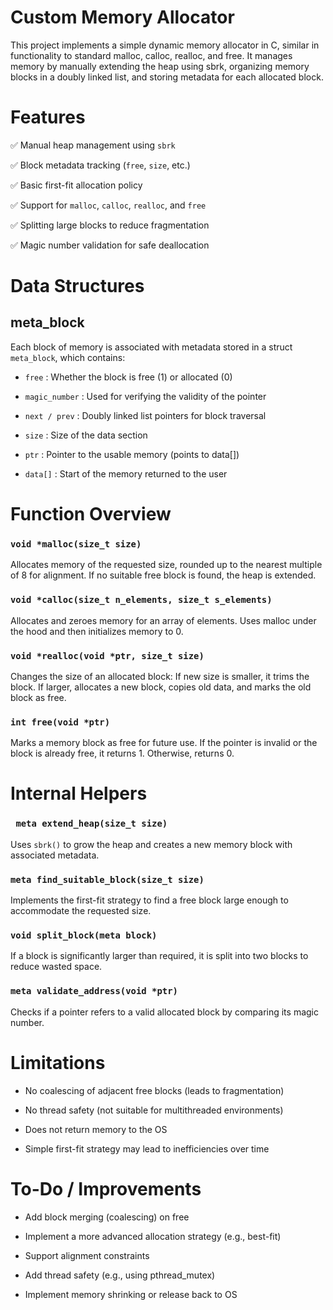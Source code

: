 
# Custom Memory Allocator
This project implements a simple dynamic memory allocator in C, similar in functionality to standard malloc, calloc, realloc, and free. It manages memory by manually extending the heap using sbrk, organizing memory blocks in a doubly linked list, and storing metadata for each allocated block.

# Features
✅ Manual heap management using `sbrk`

✅ Block metadata tracking (`free`, `size`, etc.)

✅ Basic first-fit allocation policy

✅ Support for `malloc`, `calloc`, `realloc`, and `free`

✅ Splitting large blocks to reduce fragmentation

✅ Magic number validation for safe deallocation

# Data Structures
## meta_block
Each block of memory is associated with metadata stored in a struct `meta_block`, which contains:

* `free` : Whether the block is free (1) or allocated (0)

* `magic_number` : Used for verifying the validity of the pointer

* `next / prev` : Doubly linked list pointers for block traversal

* `size` : Size of the data section

* `ptr` : Pointer to the usable memory (points to data[])

* `data[]` : Start of the memory returned to the user

# Function Overview
### `void *malloc(size_t size)` 
Allocates memory of the requested size, rounded up to the nearest multiple of 8 for alignment. If no suitable free block is found, the heap is extended.

### `void *calloc(size_t n_elements, size_t s_elements)` 
Allocates and zeroes memory for an array of elements. Uses malloc under the hood and then initializes memory to 0.

### `void *realloc(void *ptr, size_t size)` 
Changes the size of an allocated block:
If new size is smaller, it trims the block.
If larger, allocates a new block, copies old data, and marks the old block as free.

### `int free(void *ptr)` 
Marks a memory block as free for future use. If the pointer is invalid or the block is already free, it returns 1. Otherwise, returns 0.

# Internal Helpers
### ` meta extend_heap(size_t size)` 
Uses `sbrk()` to grow the heap and creates a new memory block with associated metadata.

### `meta find_suitable_block(size_t size)` 
Implements the first-fit strategy to find a free block large enough to accommodate the requested size.

### `void split_block(meta block)` 
If a block is significantly larger than required, it is split into two blocks to reduce wasted space.

### `meta validate_address(void *ptr)` 
Checks if a pointer refers to a valid allocated block by comparing its magic number.

# Limitations
* No coalescing of adjacent free blocks (leads to fragmentation)

* No thread safety (not suitable for multithreaded environments)

* Does not return memory to the OS

* Simple first-fit strategy may lead to inefficiencies over time

# To-Do / Improvements
* Add block merging (coalescing) on free

* Implement a more advanced allocation strategy (e.g., best-fit)

* Support alignment constraints

* Add thread safety (e.g., using pthread_mutex)

* Implement memory shrinking or release back to OS
